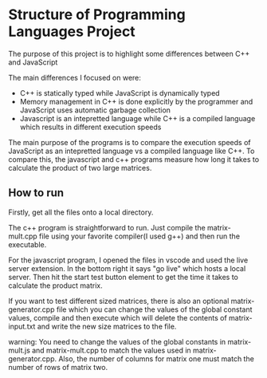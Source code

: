 # Structure of Programming Languages Project
The purpose of this project is to highlight some differences between
C++ and JavaScript

The main differences I focused on were:
- C++ is statically typed while JavaScript is dynamically typed
- Memory management in C++ is done explicitly by the programmer 
    and JavaScript uses automatic garbage collection
- Javascript is an intepretted language while C++ is a compiled
    language which results in different execution speeds

The main purpose of the programs is to compare the execution speeds 
of JavaScript as an intepretted language vs a compiled language like 
C++. To compare this, the javascript and c++ programs measure how 
long it takes to calculate the product of two large matrices.

## How to run
Firstly, get all the files onto a local directory.

The c++ program is straightforward to run. Just compile the matrix-mult.cpp
file using your favorite compiler(I used g++) and then run the executable.

For the javascript program, I opened the files in vscode and used the 
live server extension. In the bottom right it says "go live" which hosts 
a local server. Then hit the start test button element to get the time it 
takes to calculate the product matrix.

If you want to test different sized matrices, there is also an optional
matrix-generator.cpp file which you can change the values of the global 
constant values, compile and then execute which will delete the contents
of matrix-input.txt and write the new size matrices to the file.

warning: You need to change the values of the global constants in matrix-mult.js
and matrix-mult.cpp to match the values used in matrix-generator.cpp. Also, the
number of columns for matrix one must match the number of rows of matrix two.